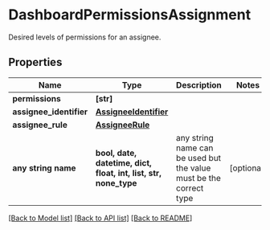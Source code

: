 # DashboardPermissionsAssignment

Desired levels of permissions for an assignee.

## Properties
Name | Type | Description | Notes
------------ | ------------- | ------------- | -------------
**permissions** | **[str]** |  | 
**assignee_identifier** | [**AssigneeIdentifier**](AssigneeIdentifier.md) |  | 
**assignee_rule** | [**AssigneeRule**](AssigneeRule.md) |  | 
**any string name** | **bool, date, datetime, dict, float, int, list, str, none_type** | any string name can be used but the value must be the correct type | [optional]

[[Back to Model list]](../README.md#documentation-for-models) [[Back to API list]](../README.md#documentation-for-api-endpoints) [[Back to README]](../README.md)


